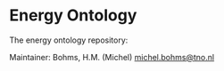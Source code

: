 Energy Ontology
===================

The energy ontology repository:

Maintainer: Bohms, H.M. (Michel) michel.bohms@tno.nl

